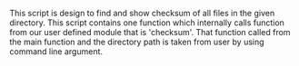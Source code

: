 This script is design to find and show checksum
of all files in the given directory.
This script contains one function which internally
calls function from our user defined module that is
'checksum'.
That function called from the main function and 
the directory path is taken from user by using 
command line argument.
